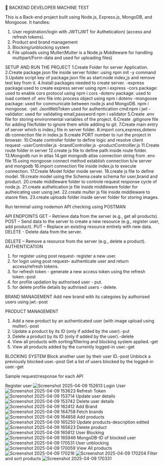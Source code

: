 🚀 BACKEND DEVELOPER MACHINE TEST

This is a Back-end project built using Node.js, Express.js, MongoDB, and Mongoose.
It handles:
1. User registration/login with JWT(JWT for Authetication) (access and refresh tokens).
2. Product and brand management
3. Blocking/unblocking system
4. File uploads using Multer(Multer is a Node.js Middleware for handling multipart/Form-data and used for  uploading files)


SETUP AND RUN THE PROJECT
1.Create Folder for server Application.
2.Create package.json file inside server folder: using npm init -y command
3.Update script key of package.json file as start:node index,js and remove test key from it.
4.Install packages needed to create server.
  -express package:used to create express server using npm i express
  -cors package: used to enable cors protocol using npm i cors
  -dotenv package: used to load content of .env file into process object using npm i dotenv
  -mongoose package: used for communicate between node.js and MongoDB. npm i mongoose.
  -jwt: JsonWebToken used for authentication cmd:npm i jwt
  -validator: used for validating email,password npm i validator
5.Create .env file for storing environmental variables of the project.
6.Create .gitignore file for adding file/folder to ignore them while addiing to git.
7.Create main entry of server which is index,j file in server folder.
8.import cors,express,dotenv db connection file in index.js
9.create PORT number to run the project in browser.
10.Create controller folder to define logic and resolve client request
   -userController.js
   -brandController.js
   -productControlller.js
11.Create route folder in server
12.create js file to define path inside route folder.
13.Mongodb run in atlas
14.get mongodb atlas connection string from .env file
15.using mongoose connect method establish connection b/w server and mongodb
16.import connection file inside index.js to execute connection.
17.Create Model folder inside server.
18.create js file to define model.
19.create model using the Schema.ceate schema for user,brand and product.
20.create middleware folder to controle request response cycle of node.js.
21.create authetication js file inside middleware folder for autheicating user using jwt.
22.create multer js file inside middleware to staore files.
23.create uploads folder inside server folder for storing images.

Run terminal using nodemon
API checking using POSTMAN

API ENDPOINTS
GET – Retrieve data from the server (e.g., get all products).
POST – Send data to the server to create a new resource (e.g., register user, add product).
PUT – Replace an existing resource entirely with new data.
DELETE - Delete data from the server.

DELETE – Remove a resource from the server (e.g., delete a product).
AUTHENTICATION
1. for register using post request- register a new user.
2. for login using post request– authenticate user and return access/refresh tokens.
3. for refresh token - generate a new access token using the refresh token.-post
4. for profile updation by authorised user - put.
5. for delete profile details by authrised users - delete.

BRAND MANAGEMENT
Add new brand with its categoies by authorised users using jwt.-post

PRODUCT MANAGEMENT
 1. Add a new product by an authenticated user (with image upload using multer).-post
 2. Update a product by its ID (only if added by the user).-put
 3. Delete a product by its ID (only if added by the user).-delete
 4. View all products with sorting/filtering and blocking system applied.-get
 5. View all products added by the currently logged-in user.-get

BLOCKING SYSTEM
Block another user by their user ID.-post
Unblock a previously blocked user.-post
Get a list of users blocked by the logged-in user.-get



Sample request/response for each API

Register user
![Screenshot 2025-04-09 152613](https://github.com/user-attachments/assets/a97434ab-26b8-4ce3-9810-3d40b7f86e77)
Login User
![Screenshot 2025-04-09 153623](https://github.com/user-attachments/assets/c2311b99-f324-456c-a960-285df037ddbf)
Refresh Token
![Screenshot 2025-04-09 153714](https://github.com/user-attachments/assets/d7258c5d-e2d1-43a2-8863-ef8e1cd65dec)
Update user details
![Screenshot 2025-04-09 153742](https://github.com/user-attachments/assets/1b7ff5f6-e645-49e9-8380-fcd522b52aca)
Delete user details
![Screenshot 2025-04-09 162412](https://github.com/user-attachments/assets/dc65c854-ae98-4f00-8db5-59ff5f23e23c)
Add Brand
![Screenshot 2025-04-09 164758](https://github.com/user-attachments/assets/6865d0df-0983-4777-afa6-60191f4dc21f)
Fetch brands
![Screenshot 2025-04-09 164858](https://github.com/user-attachments/assets/7a99a26a-9c96-4baa-b521-8551bb070850)
Add products
![Screenshot 2025-04-09 165250](https://github.com/user-attachments/assets/8371a860-ae59-428d-9bfc-4548de29452c)
Update products-description edited
![Screenshot 2025-04-09 165623](https://github.com/user-attachments/assets/1d10e6bb-70db-4fa9-b064-e3912dcc9d13) 
Delete product
![Screenshot 2025-04-09 165812](https://github.com/user-attachments/assets/dc984341-9b80-4bcd-88de-3a39fb1b8bae)
User Blocking
![Screenshot 2025-04-09 165946](https://github.com/user-attachments/assets/7f91a714-3637-4bc4-8060-f150cac4d9b7)
MongoDB-ID of blocked user
![Screenshot 2025-04-09 170531](https://github.com/user-attachments/assets/7e5c028f-a31f-4418-a446-af85788a0bf6)
User unblocking
![Screenshot 2025-04-09 170059](https://github.com/user-attachments/assets/c3f83391-e2f7-4a57-818a-6462f3cc1578)
View All products
![Screenshot 2025-04-09 170216](https://github.com/user-attachments/assets/da3bec31-499c-4fe3-97a7-2dab2701bb84)
![Screenshot 2025-04-09 170204](https://github.com/user-attachments/assets/86c86931-58e7-431d-b45a-7a786e5324fd)
Filter and sort products
![Screenshot 2025-04-09 170331](https://github.com/user-attachments/assets/2139dade-d8d6-48fe-97b3-85957bd0f5b8)















   








